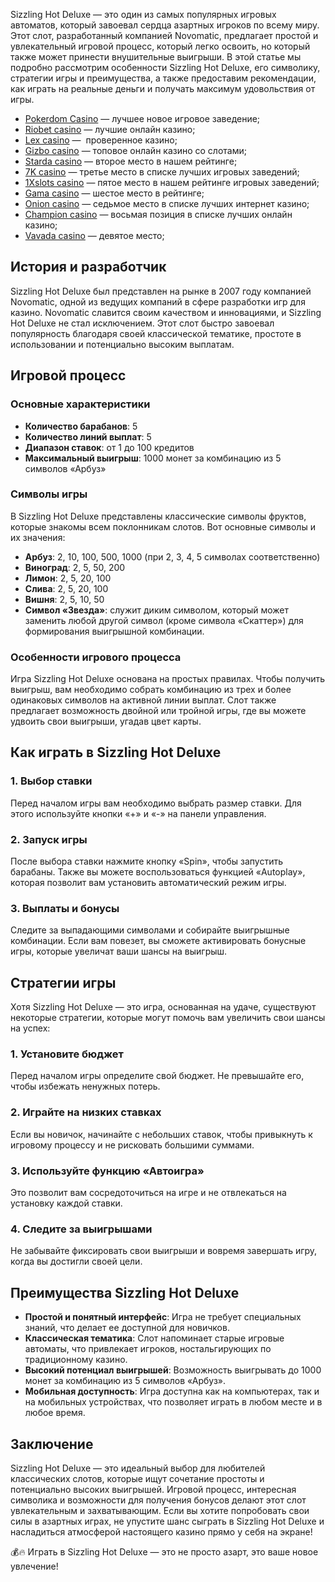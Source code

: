 Sizzling Hot Deluxe — это один из самых популярных игровых автоматов, который завоевал сердца азартных игроков по всему миру. Этот слот, разработанный компанией Novomatic, предлагает простой и увлекательный игровой процесс, который легко освоить, но который также может принести внушительные выигрыши. В этой статье мы подробно рассмотрим особенности Sizzling Hot Deluxe, его символику, стратегии игры и преимущества, а также предоставим рекомендации, как играть на реальные деньги и получать максимум удовольствия от игры.

* [Pokerdom Casino](https://brandplay.link/FwVc4f) — лучшее новое игровое заведение;
* [Riobet casino](https://brandplay.link/TnjsxFvH) — лучшие онлайн казино;
* [Lex casino](https://brandplay.link/VMqNXPFs) —  проверенное казино;
* [Gizbo casino](https://brandplay.link/rvzLrVLp) — топовое онлайн казино со слотами;
* [Starda casino](https://brandplay.link/HDcDrxLk) — второе место в нашем рейтинге;
* [7K casino](https://brandplay.link/dd46bNgD) — третье место в списке лучших игровых заведений;
* [1Xslots casino](https://brandplay.link/J2ZbqMPZ) — пятое место в нашем рейтинге игровых заведений;
* [Gama casino](https://brandplay.link/RD52jZbL) — шестое место в рейтинге;
* [Onion casino](https://brandplay.link/8LcS6Djb) — седьмое место в списке лучших интернет казино;
* [Champion casino](https://temon-gter.cfd/go/9n8?p56190p303844p3509t17502) — восьмая позиция в списке лучших онлайн казино;
* [Vavada casino](https://vavadapartner.pro/?promo=75590753-cc8b-4c4a-8d71-99b7a2293439-jud\&target=register) — девятое место;



## История и разработчик

Sizzling Hot Deluxe был представлен на рынке в 2007 году компанией Novomatic, одной из ведущих компаний в сфере разработки игр для казино. Novomatic славится своим качеством и инновациями, и Sizzling Hot Deluxe не стал исключением. Этот слот быстро завоевал популярность благодаря своей классической тематике, простоте в использовании и потенциально высоким выплатам.

## Игровой процесс

### Основные характеристики

* **Количество барабанов**: 5
* **Количество линий выплат**: 5
* **Диапазон ставок**: от 1 до 100 кредитов
* **Максимальный выигрыш**: 1000 монет за комбинацию из 5 символов «Арбуз»

### Символы игры

В Sizzling Hot Deluxe представлены классические символы фруктов, которые знакомы всем поклонникам слотов. Вот основные символы и их значения:

* **Арбуз**: 2, 10, 100, 500, 1000 (при 2, 3, 4, 5 символах соответственно)
* **Виноград**: 2, 5, 50, 200
* **Лимон**: 2, 5, 20, 100
* **Слива**: 2, 5, 20, 100
* **Вишня**: 2, 5, 10, 50
* **Символ «Звезда»**: служит диким символом, который может заменить любой другой символ (кроме символа «Скаттер») для формирования выигрышной комбинации.

### Особенности игрового процесса

Игра Sizzling Hot Deluxe основана на простых правилах. Чтобы получить выигрыш, вам необходимо собрать комбинацию из трех и более одинаковых символов на активной линии выплат. Слот также предлагает возможность двойной или тройной игры, где вы можете удвоить свои выигрыши, угадав цвет карты.

## Как играть в Sizzling Hot Deluxe

### 1. Выбор ставки

Перед началом игры вам необходимо выбрать размер ставки. Для этого используйте кнопки «+» и «-» на панели управления.

### 2. Запуск игры

После выбора ставки нажмите кнопку «Spin», чтобы запустить барабаны. Также вы можете воспользоваться функцией «Autoplay», которая позволит вам установить автоматический режим игры.

### 3. Выплаты и бонусы

Следите за выпадающими символами и собирайте выигрышные комбинации. Если вам повезет, вы сможете активировать бонусные игры, которые увеличат ваши шансы на выигрыш.

## Стратегии игры

Хотя Sizzling Hot Deluxe — это игра, основанная на удаче, существуют некоторые стратегии, которые могут помочь вам увеличить свои шансы на успех:

### 1. Установите бюджет

Перед началом игры определите свой бюджет. Не превышайте его, чтобы избежать ненужных потерь.

### 2. Играйте на низких ставках

Если вы новичок, начинайте с небольших ставок, чтобы привыкнуть к игровому процессу и не рисковать большими суммами.

### 3. Используйте функцию «Автоигра»

Это позволит вам сосредоточиться на игре и не отвлекаться на установку каждой ставки.

### 4. Следите за выигрышами

Не забывайте фиксировать свои выигрыши и вовремя завершать игру, когда вы достигли своей цели.

## Преимущества Sizzling Hot Deluxe

* **Простой и понятный интерфейс**: Игра не требует специальных знаний, что делает ее доступной для новичков.
* **Классическая тематика**: Слот напоминает старые игровые автоматы, что привлекает игроков, ностальгирующих по традиционному казино.
* **Высокий потенциал выигрышей**: Возможность выигрывать до 1000 монет за комбинацию из 5 символов «Арбуз».
* **Мобильная доступность**: Игра доступна как на компьютерах, так и на мобильных устройствах, что позволяет играть в любом месте и в любое время.

## Заключение

Sizzling Hot Deluxe — это идеальный выбор для любителей классических слотов, которые ищут сочетание простоты и потенциально высоких выигрышей. Игровой процесс, интересная символика и возможности для получения бонусов делают этот слот увлекательным и захватывающим. Если вы хотите попробовать свои силы в азартных играх, не упустите шанс сыграть в Sizzling Hot Deluxe и насладиться атмосферой настоящего казино прямо у себя на экране!

💰🔥 Играть в Sizzling Hot Deluxe — это не просто азарт, это ваше новое увлечение!
